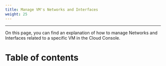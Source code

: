 ```yaml
---
title: Manage VM's Networks and Interfaces
weight: 25
---
```

___
On this page, you can find an explanation of how to manage Networks and Interfaces related to a specific VM in the Cloud Console.

# Table of contents